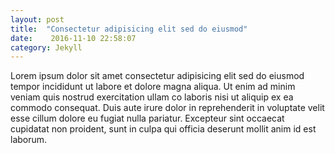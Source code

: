 ```yaml
---
layout: post
title:  "Consectetur adipisicing elit sed do eiusmod"
date:    2016-11-10 22:58:07
category: Jekyll
---
```


Lorem ipsum dolor sit amet consectetur adipisicing elit sed do eiusmod tempor incididunt ut labore et dolore magna aliqua. Ut enim ad minim veniam quis nostrud exercitation ullam co laboris nisi ut aliquip ex ea commodo consequat. Duis aute irure dolor in reprehenderit in voluptate velit esse cillum dolore eu fugiat nulla pariatur. Excepteur sint occaecat cupidatat non proident, sunt in culpa qui officia deserunt mollit anim id est laborum.